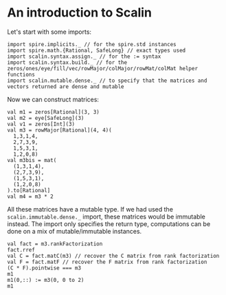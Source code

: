 An introduction to Scalin
=========================

Let's start with some imports:
```tut:silent
import spire.implicits._ // for the spire.std instances
import spire.math.{Rational, SafeLong} // exact types used
import scalin.syntax.assign._ // for the := syntax
import scalin.syntax.build._ // for the zeros/ones/eye/fill/vec/rowMajor/colMajor/rowMat/colMat helper functions
import scalin.mutable.dense._ // to specify that the matrices and vectors returned are dense and mutable
```

Now we can construct matrices:

```tut
val m1 = zeros[Rational](3, 3)
val m2 = eye[SafeLong](3)
val v1 = zeros[Int](3)
val m3 = rowMajor[Rational](4, 4)(
  1,3,1,4,
  2,7,3,9,
  1,5,3,1,
  1,2,0,8)
val m3bis = mat(
  (1,3,1,4),
  (2,7,3,9),
  (1,5,3,1),
  (1,2,0,8)
).to[Rational]
val m4 = m3 * 2
```

All these matrices have a mutable type. If we had used the `scalin.immutable.dense._` import,
these matrices would be immutable instead. The import only specifies the return type,
computations can be done on a mix of mutable/immutable instances.

```tut
val fact = m3.rankFactorization
fact.rref
val C = fact.matC(m3) // recover the C matrix from rank factorization
val F = fact.matF // recover the F matrix from rank factorization
(C * F).pointwise === m3
m1
m1(0,::) := m3(0, 0 to 2)
m1
```

